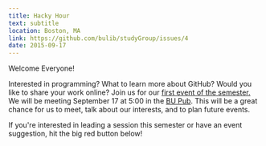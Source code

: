 ```yaml
---
title: Hacky Hour
text: subtitle
location: Boston, MA
link: https://github.com/bulib/studyGroup/issues/4
date: 2015-09-17
---
```


Welcome Everyone! 

Interested in programming? What to learn more about GitHub? Would you like to share your work online? Join us for our [first event of the semester.](https://github.com/bulib/studyGroup/issues/4)  We will be meeting September 17 at 5:00 in the [BU Pub](http://www.bu.edu/dining/where-to-eat/retail-dining/bu-pub/). This will be a great chance for us to meet, talk about our interests, and to plan future events. 

If you're interested in leading a session this semester or have an event suggestion, hit the big red button below!